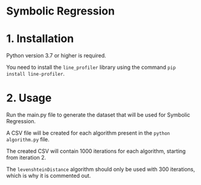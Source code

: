 # Symbolic Regression

# 1. Installation

Python version 3.7 or higher is required.

You need to install the `line_profiler` library using the command `pip install line-profiler`.

# 2. Usage

Run the main.py file to generate the dataset that will be used for Symbolic Regression.

A CSV file will be created for each algorithm present in the `python algorithm.py` file.

The created CSV will contain 1000 iterations for each algorithm, starting from iteration 2.

The `levenshteinDistance` algorithm should only be used with 300 iterations, which is why it is commented out.

